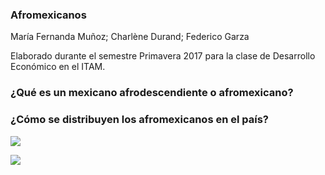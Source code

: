 ### Afromexicanos
María Fernanda Muñoz; Charlène Durand; Federico Garza

Elaborado durante el semestre Primavera 2017 para la clase de Desarrollo Económico en el ITAM.

### ¿Qué es un mexicano afrodescendiente o afromexicano?

### ¿Cómo se distribuyen los afromexicanos en el país?

<img src = https://github.com/FedericoGarza/afromexicanos/blob/master/images/mapa_abs.png>


![](https://github.com/FedericoGarza/afromexicanos/blob/master/images/mapa_porc.png)
